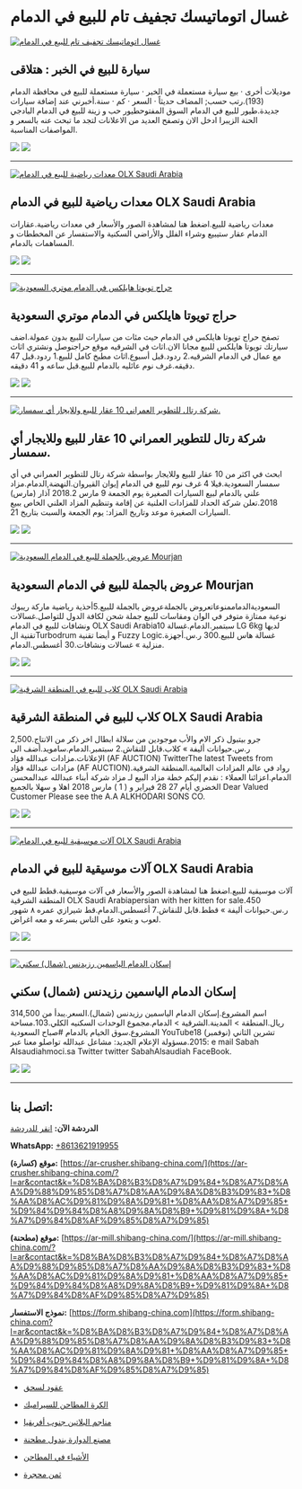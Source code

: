 # غسال اتوماتيسك تجفيف تام للبيع في الدمام

<a href="https://swt.shibang-china.com/?l=ar&img&k=%D8%BA%D8%B3%D8%A7%D9%84+%D8%A7%D8%AA%D9%88%D9%85%D8%A7%D8%AA%D9%8A%D8%B3%D9%83+%D8%AA%D8%AC%D9%81%D9%8A%D9%81+%D8%AA%D8%A7%D9%85+%D9%84%D9%84%D8%A8%D9%8A%D8%B9+%D9%81%D9%8A+%D8%A7%D9%84%D8%AF%D9%85%D8%A7%D9%85" target="_blank">![غسال اتوماتيسك تجفيف تام للبيع في الدمام](http://static.shibang-china.com/all-800x300/780.jpg)</a>

## سيارة للبيع في الخبر : هتلاقى
موديلات أخرى &middot; بيع سيارة مستعملة في الخبر &middot; سيارة مستعملة للبيع فى محافظة الدمام (193).رتب حسب; المضاف حديثاً &middot; السعر &middot; كم &middot; سنة.أخبرني عند إضافة سيارات جديدة.طيور للبيع في الدمام السوق المفتوحطيور حب و زينة للبيع في الدمام البادجي الحنة الزيبرا ادخل الان وتصفح العديد من الاعلانات لتجد ما تبحث عنه بالسعر و المواصفات المناسبة.


<a href="https://whatsapp.shibangsoft.com/WhatsApp.php" target="_blank" title="WhatsApp">![](http://static.shibang-china.com/icon/whatsapp.png)</a> <a href="https://swt.shibang-china.com/?l=ar&icon&k=%D8%BA%D8%B3%D8%A7%D9%84+%D8%A7%D8%AA%D9%88%D9%85%D8%A7%D8%AA%D9%8A%D8%B3%D9%83+%D8%AA%D8%AC%D9%81%D9%8A%D9%81+%D8%AA%D8%A7%D9%85+%D9%84%D9%84%D8%A8%D9%8A%D8%B9+%D9%81%D9%8A+%D8%A7%D9%84%D8%AF%D9%85%D8%A7%D9%85" target="_blank">![](http://static.shibang-china.com/icon/chat-ar.png)</a>

---

<a href="https://swt.shibang-china.com/?l=ar&img&k=%D8%BA%D8%B3%D8%A7%D9%84+%D8%A7%D8%AA%D9%88%D9%85%D8%A7%D8%AA%D9%8A%D8%B3%D9%83+%D8%AA%D8%AC%D9%81%D9%8A%D9%81+%D8%AA%D8%A7%D9%85+%D9%84%D9%84%D8%A8%D9%8A%D8%B9+%D9%81%D9%8A+%D8%A7%D9%84%D8%AF%D9%85%D8%A7%D9%85" target="_blank">![معدات رياضية للبيع في الدمام OLX Saudi Arabia](http://static.shibang-china.com/all-800x300/470.jpg)</a>

## معدات رياضية للبيع في الدمام OLX Saudi Arabia
معدات رياضية للبيع.اضغط هنا لمشاهدة الصور والأسعار في معدات رياضية.عقارات الدمام عقار ستيبيع وشراء الفلل والأراضي السكنية والاستفسار عن المخططات و المساهمات بالدمام.


<a href="https://whatsapp.shibangsoft.com/WhatsApp.php" target="_blank" title="WhatsApp">![](http://static.shibang-china.com/icon/whatsapp.png)</a> <a href="https://swt.shibang-china.com/?l=ar&icon&k=%D8%BA%D8%B3%D8%A7%D9%84+%D8%A7%D8%AA%D9%88%D9%85%D8%A7%D8%AA%D9%8A%D8%B3%D9%83+%D8%AA%D8%AC%D9%81%D9%8A%D9%81+%D8%AA%D8%A7%D9%85+%D9%84%D9%84%D8%A8%D9%8A%D8%B9+%D9%81%D9%8A+%D8%A7%D9%84%D8%AF%D9%85%D8%A7%D9%85" target="_blank">![](http://static.shibang-china.com/icon/chat-ar.png)</a>

---

<a href="https://swt.shibang-china.com/?l=ar&img&k=%D8%BA%D8%B3%D8%A7%D9%84+%D8%A7%D8%AA%D9%88%D9%85%D8%A7%D8%AA%D9%8A%D8%B3%D9%83+%D8%AA%D8%AC%D9%81%D9%8A%D9%81+%D8%AA%D8%A7%D9%85+%D9%84%D9%84%D8%A8%D9%8A%D8%B9+%D9%81%D9%8A+%D8%A7%D9%84%D8%AF%D9%85%D8%A7%D9%85" target="_blank">![حراج تويوتا هايلكس في الدمام موتري السعودية](http://static.shibang-china.com/all-800x300/997.jpg)</a>

## حراج تويوتا هايلكس في الدمام موتري السعودية
تصفح حراج تويوتا هايلكس في الدمام حيث مئات من سيارات للبيع بدون عمولة.اضف سيارتك تويوتا هايلكس للبيع مجانا الان.اثاث في الشرقيه موقع حراجنوصل ونشتري اثاث مع عمال في الدمام الشرقيه.2 ردود.قبل أسبوع.اثاث مطبخ كامل للبيع.1 ردود.قبل 47 دقيقه.غرف نوم عائليه بالدمام للبيع.قبل ساعه و 41 دقيقه.


<a href="https://whatsapp.shibangsoft.com/WhatsApp.php" target="_blank" title="WhatsApp">![](http://static.shibang-china.com/icon/whatsapp.png)</a> <a href="https://swt.shibang-china.com/?l=ar&icon&k=%D8%BA%D8%B3%D8%A7%D9%84+%D8%A7%D8%AA%D9%88%D9%85%D8%A7%D8%AA%D9%8A%D8%B3%D9%83+%D8%AA%D8%AC%D9%81%D9%8A%D9%81+%D8%AA%D8%A7%D9%85+%D9%84%D9%84%D8%A8%D9%8A%D8%B9+%D9%81%D9%8A+%D8%A7%D9%84%D8%AF%D9%85%D8%A7%D9%85" target="_blank">![](http://static.shibang-china.com/icon/chat-ar.png)</a>

---

<a href="https://swt.shibang-china.com/?l=ar&img&k=%D8%BA%D8%B3%D8%A7%D9%84+%D8%A7%D8%AA%D9%88%D9%85%D8%A7%D8%AA%D9%8A%D8%B3%D9%83+%D8%AA%D8%AC%D9%81%D9%8A%D9%81+%D8%AA%D8%A7%D9%85+%D9%84%D9%84%D8%A8%D9%8A%D8%B9+%D9%81%D9%8A+%D8%A7%D9%84%D8%AF%D9%85%D8%A7%D9%85" target="_blank">![شركة رتال للتطوير العمراني 10 عقار للبيع وللايجار أي سمسار.](http://static.shibang-china.com/all-800x300/408.jpg)</a>

## شركة رتال للتطوير العمراني 10 عقار للبيع وللايجار أي سمسار.
ابحث في اكثر من 10 عقار للبيع وللايجار بواسطة شركة رتال للتطوير العمراني في أي سمسار السعودية.فيلا 4 غرف نوم للبيع في الدمام إيوان القيروان.النهضة,الدمام.مزاد علني بالدمام لبيع السيارات الصغيرة يوم الجمعة 9 مارس 2018.2 آذار (مارس) 2018.تعلن شركة الحداد للمزادات العلنية عن إقامة وتنظيم المزاد العلني الخاص ببيع السيارات الصغيرة موعد وتاريخ المزاد: يوم الجمعة والسبت بتاريخ 21.


<a href="https://whatsapp.shibangsoft.com/WhatsApp.php" target="_blank" title="WhatsApp">![](http://static.shibang-china.com/icon/whatsapp.png)</a> <a href="https://swt.shibang-china.com/?l=ar&icon&k=%D8%BA%D8%B3%D8%A7%D9%84+%D8%A7%D8%AA%D9%88%D9%85%D8%A7%D8%AA%D9%8A%D8%B3%D9%83+%D8%AA%D8%AC%D9%81%D9%8A%D9%81+%D8%AA%D8%A7%D9%85+%D9%84%D9%84%D8%A8%D9%8A%D8%B9+%D9%81%D9%8A+%D8%A7%D9%84%D8%AF%D9%85%D8%A7%D9%85" target="_blank">![](http://static.shibang-china.com/icon/chat-ar.png)</a>

---

<a href="https://swt.shibang-china.com/?l=ar&img&k=%D8%BA%D8%B3%D8%A7%D9%84+%D8%A7%D8%AA%D9%88%D9%85%D8%A7%D8%AA%D9%8A%D8%B3%D9%83+%D8%AA%D8%AC%D9%81%D9%8A%D9%81+%D8%AA%D8%A7%D9%85+%D9%84%D9%84%D8%A8%D9%8A%D8%B9+%D9%81%D9%8A+%D8%A7%D9%84%D8%AF%D9%85%D8%A7%D9%85" target="_blank">![عروض بالجملة للبيع في الدمام السعودية Mourjan](http://static.shibang-china.com/all-800x300/297.jpg)</a>

## عروض بالجملة للبيع في الدمام السعودية Mourjan
السعوديةالدماممنوعاتعروض بالجملةعروض بالجملة للبيع.5أحذية رياضية ماركة ريبوك نوعية ممتازة متوفر في الوان ومقاسات للبيع جملة شحن لكافة الدول للتواصل.غسالات ونشافات للبيع في الدمام OLX Saudi Arabia10 سبتمبر.الدمام.غسالة LG 6kg لديها تقنية الTurbodrum و أيضا تقنية Fuzzy Logic.غسالة هاس للبيع.300 ر.س.أجهزة منزلية » غسالات ونشافات.30 أغسطس.الدمام.


<a href="https://whatsapp.shibangsoft.com/WhatsApp.php" target="_blank" title="WhatsApp">![](http://static.shibang-china.com/icon/whatsapp.png)</a> <a href="https://swt.shibang-china.com/?l=ar&icon&k=%D8%BA%D8%B3%D8%A7%D9%84+%D8%A7%D8%AA%D9%88%D9%85%D8%A7%D8%AA%D9%8A%D8%B3%D9%83+%D8%AA%D8%AC%D9%81%D9%8A%D9%81+%D8%AA%D8%A7%D9%85+%D9%84%D9%84%D8%A8%D9%8A%D8%B9+%D9%81%D9%8A+%D8%A7%D9%84%D8%AF%D9%85%D8%A7%D9%85" target="_blank">![](http://static.shibang-china.com/icon/chat-ar.png)</a>

---

<a href="https://swt.shibang-china.com/?l=ar&img&k=%D8%BA%D8%B3%D8%A7%D9%84+%D8%A7%D8%AA%D9%88%D9%85%D8%A7%D8%AA%D9%8A%D8%B3%D9%83+%D8%AA%D8%AC%D9%81%D9%8A%D9%81+%D8%AA%D8%A7%D9%85+%D9%84%D9%84%D8%A8%D9%8A%D8%B9+%D9%81%D9%8A+%D8%A7%D9%84%D8%AF%D9%85%D8%A7%D9%85" target="_blank">![كلاب للبيع في المنطقة الشرقية OLX Saudi Arabia](http://static.shibang-china.com/all-800x300/613.jpg)</a>

## كلاب للبيع في المنطقة الشرقية OLX Saudi Arabia
جرو بيتبول ذكر الام والأب موجودين من سلالة ابطال اخر ذكر من الانتاج.2,500 ر.س.حيوانات أليفة » كلاب.قابل للنقاش.2 سبتمبر.الدمام.سامويد.أضف الى الإعلانات.مزادات عبدالله فؤاد (AF AUCTION) TwitterThe latest Tweets from مزادات عبدالله فؤاد (AF AUCTION).رواد في عالم المزادات العالمية.المنطقة الشرقية الدمام.اعزائنا العملاء : نقدم إليكم خطة مزاد البيع لـ مزاد شركة أبناء عبدالله عبدالمحسن الخضري أيام 27 28 فيراير و ( 1 ) مارس 2018 اهلا و سهلا بالجميع Dear Valued Customer Please see the A.A ALKHODARI SONS CO.


<a href="https://whatsapp.shibangsoft.com/WhatsApp.php" target="_blank" title="WhatsApp">![](http://static.shibang-china.com/icon/whatsapp.png)</a> <a href="https://swt.shibang-china.com/?l=ar&icon&k=%D8%BA%D8%B3%D8%A7%D9%84+%D8%A7%D8%AA%D9%88%D9%85%D8%A7%D8%AA%D9%8A%D8%B3%D9%83+%D8%AA%D8%AC%D9%81%D9%8A%D9%81+%D8%AA%D8%A7%D9%85+%D9%84%D9%84%D8%A8%D9%8A%D8%B9+%D9%81%D9%8A+%D8%A7%D9%84%D8%AF%D9%85%D8%A7%D9%85" target="_blank">![](http://static.shibang-china.com/icon/chat-ar.png)</a>

---

<a href="https://swt.shibang-china.com/?l=ar&img&k=%D8%BA%D8%B3%D8%A7%D9%84+%D8%A7%D8%AA%D9%88%D9%85%D8%A7%D8%AA%D9%8A%D8%B3%D9%83+%D8%AA%D8%AC%D9%81%D9%8A%D9%81+%D8%AA%D8%A7%D9%85+%D9%84%D9%84%D8%A8%D9%8A%D8%B9+%D9%81%D9%8A+%D8%A7%D9%84%D8%AF%D9%85%D8%A7%D9%85" target="_blank">![آلات موسيقية للبيع في الدمام OLX Saudi Arabia](http://static.shibang-china.com/all-800x300/700.jpg)</a>

## آلات موسيقية للبيع في الدمام OLX Saudi Arabia
آلات موسيقية للبيع.اضغط هنا لمشاهدة الصور والأسعار في آلات موسيقية.قطط للبيع في المنطقة الشرقية OLX Saudi Arabiapersian with her kitten for sale.450 ر.س.حيوانات أليفة » قطط.قابل للنقاش.7 أغسطس.الدمام.قط شيرازي عمره ٨ شهور لعوب و يتعود على الناس بسرعه و معه اغراض.


<a href="https://whatsapp.shibangsoft.com/WhatsApp.php" target="_blank" title="WhatsApp">![](http://static.shibang-china.com/icon/whatsapp.png)</a> <a href="https://swt.shibang-china.com/?l=ar&icon&k=%D8%BA%D8%B3%D8%A7%D9%84+%D8%A7%D8%AA%D9%88%D9%85%D8%A7%D8%AA%D9%8A%D8%B3%D9%83+%D8%AA%D8%AC%D9%81%D9%8A%D9%81+%D8%AA%D8%A7%D9%85+%D9%84%D9%84%D8%A8%D9%8A%D8%B9+%D9%81%D9%8A+%D8%A7%D9%84%D8%AF%D9%85%D8%A7%D9%85" target="_blank">![](http://static.shibang-china.com/icon/chat-ar.png)</a>

---

<a href="https://swt.shibang-china.com/?l=ar&img&k=%D8%BA%D8%B3%D8%A7%D9%84+%D8%A7%D8%AA%D9%88%D9%85%D8%A7%D8%AA%D9%8A%D8%B3%D9%83+%D8%AA%D8%AC%D9%81%D9%8A%D9%81+%D8%AA%D8%A7%D9%85+%D9%84%D9%84%D8%A8%D9%8A%D8%B9+%D9%81%D9%8A+%D8%A7%D9%84%D8%AF%D9%85%D8%A7%D9%85" target="_blank">![إسكان الدمام الياسمين رزيدنس (شمال) سكني](http://static.shibang-china.com/all-800x300/1392.jpg)</a>

## إسكان الدمام الياسمين رزيدنس (شمال) سكني
اسم المشروع.إسكان الدمام الياسمين رزيدنس (شمال).السعر.يبدأ من 314,500 ريال.المنطقة &gt; المدينة.الشرقية &gt; الدمام.مجموع الوحدات السكنيه الكلي.103.مساحة المشروع.سوق الخيام بالدمام #صباح السعودية YouTube18 تشرين الثاني (نوفمبر) 2015.مسؤولة الإعلام الجديد: مشاعل عبدالله تواصلو معنا عبر: e mail Sabah Alsaudiahmoci.sa Twitter twitter SabahAlsaudiah FaceBook.


<a href="https://whatsapp.shibangsoft.com/WhatsApp.php" target="_blank" title="WhatsApp">![](http://static.shibang-china.com/icon/whatsapp.png)</a> <a href="https://swt.shibang-china.com/?l=ar&icon&k=%D8%BA%D8%B3%D8%A7%D9%84+%D8%A7%D8%AA%D9%88%D9%85%D8%A7%D8%AA%D9%8A%D8%B3%D9%83+%D8%AA%D8%AC%D9%81%D9%8A%D9%81+%D8%AA%D8%A7%D9%85+%D9%84%D9%84%D8%A8%D9%8A%D8%B9+%D9%81%D9%8A+%D8%A7%D9%84%D8%AF%D9%85%D8%A7%D9%85" target="_blank">![](http://static.shibang-china.com/icon/chat-ar.png)</a>

---
## اتصل بنا:

**الدردشة الآن:** [انقر للدردشة](https://swt.shibang-china.com?l=ar&contact&k=%D8%BA%D8%B3%D8%A7%D9%84+%D8%A7%D8%AA%D9%88%D9%85%D8%A7%D8%AA%D9%8A%D8%B3%D9%83+%D8%AA%D8%AC%D9%81%D9%8A%D9%81+%D8%AA%D8%A7%D9%85+%D9%84%D9%84%D8%A8%D9%8A%D8%B9+%D9%81%D9%8A+%D8%A7%D9%84%D8%AF%D9%85%D8%A7%D9%85)

**WhatsApp:**  [+8613621919955](https://whatsapp.shibangsoft.com/WhatsApp.php)

**موقع (كسارة):** [https://ar-crusher.shibang-china.com/](https://ar-crusher.shibang-china.com/?l=ar&contact&k=%D8%BA%D8%B3%D8%A7%D9%84+%D8%A7%D8%AA%D9%88%D9%85%D8%A7%D8%AA%D9%8A%D8%B3%D9%83+%D8%AA%D8%AC%D9%81%D9%8A%D9%81+%D8%AA%D8%A7%D9%85+%D9%84%D9%84%D8%A8%D9%8A%D8%B9+%D9%81%D9%8A+%D8%A7%D9%84%D8%AF%D9%85%D8%A7%D9%85)

**موقع (مطحنة):** [https://ar-mill.shibang-china.com/](https://ar-mill.shibang-china.com/?l=ar&contact&k=%D8%BA%D8%B3%D8%A7%D9%84+%D8%A7%D8%AA%D9%88%D9%85%D8%A7%D8%AA%D9%8A%D8%B3%D9%83+%D8%AA%D8%AC%D9%81%D9%8A%D9%81+%D8%AA%D8%A7%D9%85+%D9%84%D9%84%D8%A8%D9%8A%D8%B9+%D9%81%D9%8A+%D8%A7%D9%84%D8%AF%D9%85%D8%A7%D9%85)

**نموذج الاستفسار:** [https://form.shibang-china.com](https://form.shibang-china.com?l=ar&contact&k=%D8%BA%D8%B3%D8%A7%D9%84+%D8%A7%D8%AA%D9%88%D9%85%D8%A7%D8%AA%D9%8A%D8%B3%D9%83+%D8%AA%D8%AC%D9%81%D9%8A%D9%81+%D8%AA%D8%A7%D9%85+%D9%84%D9%84%D8%A8%D9%8A%D8%B9+%D9%81%D9%8A+%D8%A7%D9%84%D8%AF%D9%85%D8%A7%D9%85)

* [عقود لسحق](../21/%D8%B9%D9%82%D9%88%D8%AF%20%D9%84%D8%B3%D8%AD%D9%82.md)

* [الكرة المطاحن للسيراميك](../21/%D8%A7%D9%84%D9%83%D8%B1%D8%A9%20%D8%A7%D9%84%D9%85%D8%B7%D8%A7%D8%AD%D9%86%20%D9%84%D9%84%D8%B3%D9%8A%D8%B1%D8%A7%D9%85%D9%8A%D9%83.md)

* [مناجم البلاتين جنوب أفريقيا](../23/%D9%85%D9%86%D8%A7%D8%AC%D9%85%20%D8%A7%D9%84%D8%A8%D9%84%D8%A7%D8%AA%D9%8A%D9%86%20%D8%AC%D9%86%D9%88%D8%A8%20%D8%A3%D9%81%D8%B1%D9%8A%D9%82%D9%8A%D8%A7.md)

* [مصنع الدوارة بندول مطحنة](../25/%D9%85%D8%B5%D9%86%D8%B9%20%D8%A7%D9%84%D8%AF%D9%88%D8%A7%D8%B1%D8%A9%20%D8%A8%D9%86%D8%AF%D9%88%D9%84%20%D9%85%D8%B7%D8%AD%D9%86%D8%A9.md)

* [الأشياء في المطاحن](../21/%D8%A7%D9%84%D8%A3%D8%B4%D9%8A%D8%A7%D8%A1%20%D9%81%D9%8A%20%D8%A7%D9%84%D9%85%D8%B7%D8%A7%D8%AD%D9%86.md)

* [ثمن محجرة](../22/%D8%AB%D9%85%D9%86%20%D9%85%D8%AD%D8%AC%D8%B1%D8%A9.md)